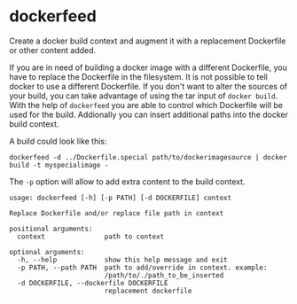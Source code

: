 dockerfeed
==========

Create a docker build context and augment it with a replacement Dockerfile or other content added.

If you are in need of building a docker image with a different Dockerfile, you have to replace the Dockerfile
in the filesystem. It is not possible to tell docker to use a different Dockerfile. If you don't want to alter
the sources of your build, you can take advantage of using the tar input of `docker build`. With the help of
`dockerfeed` you are able to control which Dockerfile will be used for the build. Addionally you can insert
additional paths into the docker build context.

A build could look like this:

```
dockerfeed -d ../Dockerfile.special path/to/dockerimagesource | docker build -t myspecialimage -
``` 

The `-p` option will allow to add extra content to the build context. 

```
usage: dockerfeed [-h] [-p PATH] [-d DOCKERFILE] context

Replace Dockerfile and/or replace file path in context

positional arguments:
  context               path to context

optional arguments:
  -h, --help            show this help message and exit
  -p PATH, --path PATH  path to add/override in context. example:
                        /path/to/./path_to_be_inserted
  -d DOCKERFILE, --dockerfile DOCKERFILE
                        replacement dockerfile
  ```
